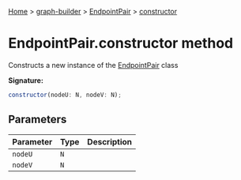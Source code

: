 [Home](./index) &gt; [graph-builder](./graph-builder.md) &gt; [EndpointPair](./graph-builder.endpointpair.md) &gt; [constructor](./graph-builder.endpointpair.constructor.md)

# EndpointPair.constructor method

Constructs a new instance of the [EndpointPair](./graph-builder.endpointpair.md) class

**Signature:**
```javascript
constructor(nodeU: N, nodeV: N);
```

## Parameters

|  Parameter | Type | Description |
|  --- | --- | --- |
|  `nodeU` | `N` |  |
|  `nodeV` | `N` |  |

